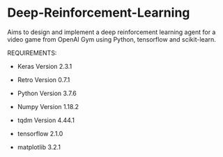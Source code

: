 # Deep-Reinforcement-Learning
Aims to design and implement a deep reinforcement learning agent for a video game from OpenAI Gym using Python, tensorflow and scikit-learn.

REQUIREMENTS:

* Keras Version        2.3.1

* Retro Version        0.7.1

* Python Version       3.7.6

* Numpy Version        1.18.2

* tqdm Version         4.44.1

* tensorflow           2.1.0

* matplotlib           3.2.1

